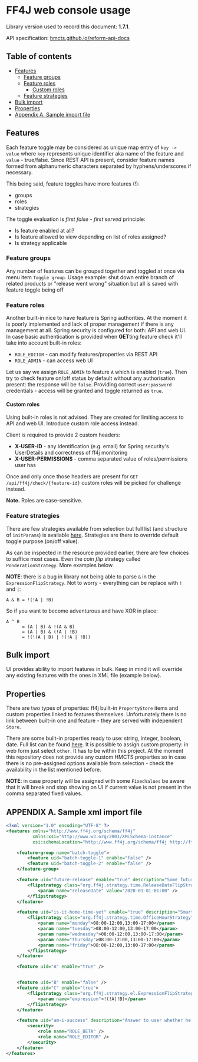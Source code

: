 # FF4J web console usage

Library version used to record this document: **1.7.1**.

API specification: [hmcts.github.io/reform-api-docs](https://hmcts.github.io/reform-api-docs/swagger.html?url=https://hmcts.github.io/reform-api-docs/specs/feature-toggle-api.json)

## Table of contents

- [Features](#features)
  - [Feature groups](#feature-groups)
  - [Feature roles](#feature-roles)
    - [Custom roles](#custom-roles)
  - [Feature strategies](#feature-strategies)
- [Bulk import](#bulk-import)
- [Properties](#properties)
- [Appendix A. Sample import file](#appendix-a.-sample-xml-import-file)

## Features

Each feature toggle may be considered as unique map entry of `key -> value` where `key` represents unique identifier aka name of the feature and `value` - true/false.
Since REST API is present, consider feature names formed from alphanumeric characters separated by hyphens/underscores if necessary.

This being said, feature toggles have more features (!):

- groups
- roles
- strategies

The toggle evaluation is _first false - first served_ principle:

- Is feature enabled at all?
- Is feature allowed to view depending on list of roles assigned?
- Is strategy applicable

### Feature groups

Any number of features can be grouped together and toggled at once via menu item `Toggle group`.
Usage example: shut down entire branch of related products or "release went wrong" situation but all is saved with feature toggle being off

### Feature roles

Another built-in nice to have feature is Spring authorities.
At the moment it is poorly implemented and lack of proper management if there is any management at all.
Spring security is configured for both: API and web UI.
In case basic authentication is provided when **GET**ting feature check it'll take into account built-in roles:

- `ROLE_EDITOR` - can modify features/properties via REST API
- `ROLE_ADMIN` - can access web UI

Let us say we assign `ROLE_ADMIN` to feature `A` which is enabled (`true`).
Then try to check feature on/off status by default without any authorisation present: the response will be `false`.
Providing correct `user:password` credentials - access will be granted and toggle returned as `true`.

#### Custom roles

Using built-in roles is not advised.
They are created for limiting access to API and web UI.
Introduce custom role access instead.

Client is required to provide 2 custom headers:

- **X-USER-ID** - any identification (e.g. email) for Spring security's UserDetails and correctness of ff4j monitoring
- **X-USER-PERMISSIONS** - comma separated value of roles/permissions user has

Once and only once those headers are present for `GET /api/ff4j/check/{feature-id}` custom roles will be picked for challenge instead.

**Note.** Roles are case-sensitive.

### Feature strategies

There are few strategies available from selection but full list (and structure of `initParams`) is available [here](https://github.com/ff4j/ff4j/tree/master/ff4j-core/src/main/java/org/ff4j/strategy).
Strategies are there to override default toggle purpose (on/off value).

As can be inspected in the resource provided earlier, there are few choices to suffice most cases.
Even the *coin flip* strategy called `PonderationStrategy`.
More examples below.

**NOTE**: there is a bug in library not being able to parse `&` in the `ExpressionFlipStrategy`. Not to worry - everything can be replace with `!` and `|`:

```text
A & B = !(!A | !B)
```

So if you want to become adventurous and have XOR in place:

```text
A ^ B
      = (A | B) & !(A & B)
      = (A | B) & (!A | !B)
      = !(!(A | B) | !(!A | !B))
```

## Bulk import

UI provides ability to import features in bulk.
Keep in mind it will override any existing features with the ones in XML file (example below).

## Properties

There are two types of properties: ff4j built-in `PropertyStore` items and custom properties linked to features themselves.
Unfortunately there is no link between built-in one and feature - they are served with independent `Store`.

There are some built-in properties ready to use: string, integer, boolean, date.
Full list can be found [here](https://github.com/ff4j/ff4j/tree/master/ff4j-core/src/main/java/org/ff4j/property).
It is possible to assign custom property: in web form just select `other`.
It has to be within this project.
At the moment this repository does not provide any custom HMCTS properties so in case there is no pre-assigned options available from selection - check the availability in the list mentioned before. 

**NOTE**: in case property will be assigned with some `FixedValues` be aware that it will break and stop showing on UI if current value is not present in the comma separated fixed values.

## APPENDIX A. Sample xml import file

```xml
<?xml version="1.0" encoding="UTF-8" ?>
<features xmlns="http://www.ff4j.org/schema/ff4j"
          xmlns:xsi="http://www.w3.org/2001/XMLSchema-instance"
          xsi:schemaLocation="http://www.ff4j.org/schema/ff4j http://ff4j.org/schema/ff4j-1.6.xsd">

    <feature-group name="batch-toggle">
        <feature uid="batch-toggle-1" enable="false" /> 
        <feature uid="batch-toggle-2" enable="false" />
    </feature-group>

    <feature uid="future-release" enable="true" description="Some future release I want to apply in year 2020">
        <flipstrategy class="org.ff4j.strategy.time.ReleaseDateFlipStrategy">
            <param name="releaseDate" value="2020-01-01-01:00" />
        </flipstrategy>
    </feature>

    <feature uid="is-it-home-time-yet" enable="true" description="Smart detector explaining whether one should go home or not">
        <flipstrategy class="org.ff4j.strategy.time.OfficeHourStrategy">
            <param name="monday">08:00-12:00,13:00-17:00</param>
            <param name="tuesday">08:00-12:00,13:00-17:00</param>
            <param name="wednesday">08:00-12:00,13:00-17:00</param>
            <param name="thursday">08:00-12:00,13:00-17:00</param>
            <param name="friday">08:00-12:00,13:00-17:00</param>
        </flipstrategy>
    </feature>

    <feature uid="A" enable="true" />


    <feature uid="B" enable="false" />
    <feature uid="C" enable="true">
        <flipstrategy class="org.ff4j.strategy.el.ExpressionFlipStrategy">
            <param name="expression">!(!A|!B)</param>
        </flipstrategy>
    </feature>

    <feature uid="am-i-success" description="Answer to user whether he is bound to be successful or not" enable="true">
        <security>
            <role name="ROLE_BETA" />
            <role name="ROLE_EDITOR" />
        </security>
    </feature>
</features>
```
